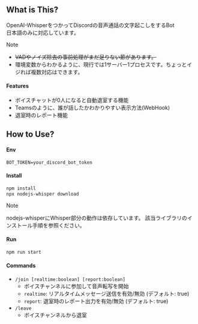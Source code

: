 ## What is This?
OpenAI-WhisperをつかってDiscordの音声通話の文字起こしをするBot<br>
日本語のみに対応しています。
> [!NOTE]
> - ~~VADやノイズ除去の事前処理がまだ足りない節があります。~~
> - 環境変数からわかるように、現行では1サーバー1プロセスです。ちょっとイジれば複数対応はできます。

#### Features
- ボイスチャットが0人になると自動退室する機能
- Teamsのように、誰が話したかわかりやすい表示方法(WebHook)
- 退室時のレポート機能

## How to Use?
#### Env
```
BOT_TOKEN=your_discord_bot_token
```

#### Install

```bash
npm install
npx nodejs-whisper download
```

> [!NOTE]
> nodejs-whisperにWhisper部分の動作は依存しています。
> 該当ライブラリのインストール手順を参照ください。

#### Run

```bash
npm run start
```

#### Commands

- `/join [realtime:boolean] [report:boolean]`
  - ボイスチャンネルに参加して音声転写を開始
  - `realtime`: リアルタイムメッセージ送信を有効/無効 (デフォルト: true)
  - `report`: 退室時のレポート出力を有効/無効 (デフォルト: true)
- `/leave`
  - ボイスチャンネルから退室
